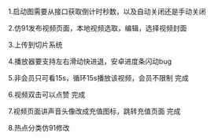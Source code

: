 1.启动图需要从接口获取倒计时秒数，以及自动关闭还是手动关闭

2.仿91发布视频页面，本地视频选取，编辑，选择视频封面

3.上传到切片系统

4.播放器要支持左右滑动快进退，安卓进度条闪动bug

5.非会员只可看15s，循环15s播放该视频，会员不限制 完成

6.视频双击可以点赞   完成

7.视频页面讲声音头像改成充值图标，跳转充值页面 完成

8.热点分类仿91修改
